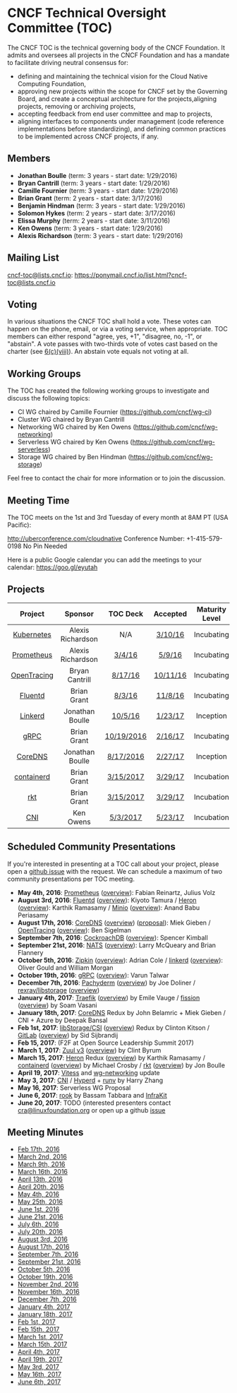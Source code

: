 # CNCF Technical Oversight Committee (TOC)

The CNCF TOC is the technical governing body of the CNCF Foundation. It admits and oversees all projects in the CNCF Foundation and has a mandate to facilitate driving neutral consensus for:
* defining and maintaining the technical vision for the Cloud Native Computing Foundation,
* approving new projects within the scope for CNCF set by the Governing Board, and create a conceptual architecture for the projects,aligning projects, removing or archiving projects,
* accepting feedback from end user committee and map to projects,
* aligning interfaces to components under management (code reference implementations before standardizing), and defining common practices to be implemented across CNCF projects, if any.

## Members

* **Jonathan Boulle** (term: 3 years - start date: 1/29/2016)
* **Bryan Cantrill** (term: 3 years - start date: 1/29/2016)
* **Camille Fournier** (term: 3 years - start date: 1/29/2016)
* **Brian Grant** (term: 2 years - start date: 3/17/2016)
* **Benjamin Hindman** (term: 3 years - start date: 1/29/2016)
* **Solomon Hykes** (term: 2 years - start date: 3/17/2016)
* **Elissa Murphy** (term: 2 years - start date: 3/11/2016)
* **Ken Owens** (term: 3 years - start date: 1/29/2016)
* **Alexis Richardson** (term: 3 years - start date: 1/29/2016)

## Mailing List

cncf-toc@lists.cncf.io: https://ponymail.cncf.io/list.html?cncf-toc@lists.cncf.io

## Voting

In various situations the CNCF TOC shall hold a vote. These votes can happen on the phone, email, or via a voting service, when appropriate. TOC members can either respond "agree, yes, +1", "disagree, no, -1", or "abstain". A vote passes with two-thirds vote of votes cast based on the charter (see [6(c)(viii)](https://www.cncf.io/about/charter)). An abstain vote equals not voting at all.

## Working Groups

The TOC has created the following working groups to investigate and discuss the following topics:

* CI WG chaired by Camille Fournier (https://github.com/cncf/wg-ci)
* Cluster WG chaired by Bryan Cantrill
* Networking WG chaired by Ken Owens (https://github.com/cncf/wg-networking)
* Serverless WG chaired by Ken Owens (https://github.com/cncf/wg-serverless)
* Storage WG chaired by Ben Hindman (https://github.com/cncf/wg-storage)

Feel free to contact the chair for more information or to join the discussion.

## Meeting Time

The TOC meets on the 1st and 3rd Tuesday of every month at 8AM PT (USA Pacific):

http://uberconference.com/cloudnative 
Conference Number: +1-415-579-0198 No Pin Needed

Here is a public Google calendar you can add the meetings to your calendar: https://goo.gl/eyutah

## Projects

**Project**|**Sponsor**|**TOC Deck**|**Accepted**|**Maturity Level**
:-----:|:-----:|:-----:|:-----:|:-----:
[Kubernetes](https://kubernetes.io/)|Alexis Richardson|N/A|[3/10/16](https://cncf.io/news/news/2015/07/techcrunch-kubernetes-hits-10-google-donates-technology-newly-formed-cloud-native)|Incubating
[Prometheus](https://prometheus.io/)|Alexis Richardson|[3/4/16](https://docs.google.com/presentation/d/1GtVX-ppI95LhrijprGENsrpq78-I1ttcSWLzMVk5d8M/edit?usp=sharing)|[5/9/16](https://cncf.io/news/announcement/2016/05/cloud-native-computing-foundation-accepts-prometheus-second-hosted-project)|Incubating
[OpenTracing](http://opentracing.io/)|Bryan Cantrill|[8/17/16](https://docs.google.com/presentation/d/1kQkmJtT0bjSRvUTP5YFTKaXSfIM3aL7zxja_KtZtbgw/edit#slide=id.g15fc45ec1a_0_165)|[10/11/16](https://cncf.io/news/blogs/2016/10/opentracing-joins-cloud-native-computing-foundation)|Incubating
[Fluentd](http://www.fluentd.org/)|Brian Grant|[8/3/16](https://docs.google.com/presentation/d/1S79MNv3E2aG8nuZJFJ0XMSumf7jnKozN3vdrivCH77U/edit?usp=sharing)|[11/8/16](https://www.cncf.io/blog/2016/12/08/fluentd-cloud-native-logging)|Incubating
[Linkerd](https://linkerd.io/)|Jonathan Boulle|[10/5/16](https://docs.google.com/presentation/d/19aamsOR__zGFNNFCmid2TjaJwEqNOXmHRa34EQwf3sA/edit#slide=id.g181e6fdb33_0_0)|[1/23/17](https://www.cncf.io/blog/2017/01/23/linkerd-project-joins-cloud-native-computing-foundation)|Inception
[gRPC](http://www.grpc.io/)|Brian Grant|[10/19/2016](https://docs.google.com/presentation/d/16mNYaqgd7BaV50OnbcuQ1zRHpWoUKhL3XHvCJwEm8CE/edit#slide=id.g185c09339a_23_106)|[2/16/17](https://www.cncf.io/blog/2017/03/01/cloud-native-computing-foundation-host-grpc-google)|Incubating
[CoreDNS](https://coredns.io/)|Jonathan Boulle|[8/17/2016](https://docs.google.com/presentation/d/1LPvM44Pi7gletiDs40P7XmTKJLez5nz88ObYCHrHal8/edit?usp=sharing)|[2/27/17](https://www.cncf.io/blog/2017/03/02/cloud-native-computing-foundation-becomes-steward-service-naming-discovery-project-coredns)|Inception
[containerd](https://containerd.io/)|Brian Grant|[3/15/2017](https://docs.google.com/presentation/d/1qmGsmARyMhRLwbFWG7LXJSsDHm45nqZ_QtBv5SnQL54/edit?usp=sharing)|[3/29/17](https://www.cncf.io/announcement/2017/03/29/containerd-joins-cloud-native-computing-foundation/)|Incubation
[rkt](http://rkt.io)|Brian Grant|[3/15/2017](https://docs.google.com/presentation/d/1KzA58_Zz30mKKzeLuSvXLh63aIC75KRdAOTw4PJ_10g/edit?usp=sharing)|[3/29/17](https://www.cncf.io/announcement/2017/03/29/cloud-native-computing-foundation-becomes-home-pod-native-container-engine-project-rkt/)|Incubation
[CNI](https://github.com/containernetworking/cni)|Ken Owens|[5/3/2017](https://docs.google.com/presentation/d/1flQXWp1NQg_FdiLQ0MzKw5QACIwR1i939a-FD74imxk/edit#slide=id.g217fd51990_0_140)|[5/23/17](https://www.cncf.io/blog/2017/05/23/cncf-hosts-container-networking-interface-cni/)|Incubation

## Scheduled Community Presentations

If you're interested in presenting at a TOC call about your project, please open a [github issue](https://github.com/cncf/toc/issues) with the request. We can schedule a maximum of two community presentations per TOC meeting.

* **May 4th, 2016**: [Prometheus](https://prometheus.io/) ([overview](https://docs.google.com/presentation/d/1GtVX-ppI95LhrijprGENsrpq78-I1ttcSWLzMVk5d8M/edit?usp=sharing)): Fabian Reinartz, Julius Volz
* **August 3rd, 2016**: [Fluentd](http://www.fluentd.org/) ([overview](https://docs.google.com/presentation/d/1S79MNv3E2aG8nuZJFJ0XMSumf7jnKozN3vdrivCH77U/edit?usp=sharing)): Kiyoto Tamura / [Heron](https://github.com/twitter/heron) ([overview](https://docs.google.com/presentation/d/1pKwNO2V3VScjD1JxJ0gEgFTwAOccJgaJxHWgwcyczec/edit?usp=sharing)): Karthik Ramasamy / [Minio](https://minio.io/) ([overview](https://docs.google.com/presentation/d/1DGm_Zwq7qYHaXm6ZH26RAQeyBAKF1FOCLlEZQNTMJYE/edit?usp=sharing)): Anand Babu Periasamy
* **August 17th, 2016**: [CoreDNS](https://github.com/miekg/coredns) ([overview](https://docs.google.com/presentation/d/1LPvM44Pi7gletiDs40P7XmTKJLez5nz88ObYCHrHal8/edit?usp=sharing)) ([proposal](https://docs.google.com/document/d/1Wt9nrD6siNe7oMmvJbEHf6Ns2-bbmgdinxX_mX0K2D0/edit?usp=sharing)): Miek Gieben / [OpenTracing](http://opentracing.io/) ([overview](https://docs.google.com/presentation/d/1kQkmJtT0bjSRvUTP5YFTKaXSfIM3aL7zxja_KtZtbgw/edit#slide=id.g15fc45ec1a_0_165)): Ben Sigelman
* **September 7th, 2016**: [CockroachDB](https://github.com/cockroachdb/cockroach) ([overview](https://docs.google.com/presentation/d/1_kmax5ESAIjtuRZGl8nF6k1W3qlLgZsq2T8qzHYC6o0/edit?usp=sharing)): Spencer Kimball 
* **September 21st, 2016**: [NATS](http://nats.io/) ([overview](https://docs.google.com/presentation/d/1LZtbV7xArLi3b1C3eh4ZlipyhPEk9iMS6YVzvLOmbpc/edit?usp=sharing)): Larry McQueary and Brian Flannery
* **October 5th, 2016**: [Zipkin](https://github.com/openzipkin/zipkin) ([overview](https://docs.google.com/presentation/d/1w3WVP_rgmxDjLCEC2JInFz1tsqRP61EHfMswbApZXKw/edit#slide=id.g181ddbc52d_0_0)): Adrian Cole / [linkerd](https://linkerd.io/) ([overview](https://docs.google.com/presentation/d/19aamsOR__zGFNNFCmid2TjaJwEqNOXmHRa34EQwf3sA/edit#slide=id.g181e6fdb33_0_0)): Oliver Gould and William Morgan
* **October 19th, 2016**: [gRPC](http://www.grpc.io/) ([overview](https://docs.google.com/presentation/d/16mNYaqgd7BaV50OnbcuQ1zRHpWoUKhL3XHvCJwEm8CE/edit#slide=id.g185c09339a_23_106)): Varun Talwar
* **December 7th, 2016**: [Pachyderm](http://www.pachyderm.io/) ([overview](https://docs.google.com/presentation/d/1sy4CAdiBEu_kTV3kKFwd78JekhhdSbXaY3sthOfjKS4/edit?usp=sharing)) by Joe Doliner / [rexray/libstorage](https://github.com/codedellemc/rexray) ([overview](https://docs.google.com/presentation/d/1w_X7Qao1SCw8Nggl2B-qKk7z7OJpv0Z90B_YFR5jWts/edit?usp=sharing))
* **January 4th, 2017**: [Traefik](https://traefik.io/) ([overview](https://docs.google.com/presentation/d/1mKnzRz4ekDcyRPYNDxceSr_psF5Txv-cRLSDiRAlmuE/edit?usp=sharing)) by Emile Vauge / [fission](https://github.com/platform9/fission) ([overview](https://docs.google.com/presentation/d/1MmMOJT4Y2YJWLfJiDNMmqMGyZLg5569YVbJ690ReQO0/edit?usp=sharing)) by Soam Vasani
* **January 18th, 2017**: [CoreDNS](https://github.com/miekg/coredns) Redux by John Belamric + Miek Gieben / CNI + Azure by Deepak Bansal
* **Feb 1st, 2017**: [libStorage/CSI](https://github.com/codedellemc/libstorage) ([overview](https://docs.google.com/presentation/d/1melD0o1hv-DxmB8J6Kzx31Zy4n6X3jBdxPWVb5Ox6hM/edit?usp=sharing)) Redux by Clinton Kitson / [GitLab](https://gitlab.com/groups/gitlab-org) ([overview](https://docs.google.com/presentation/d/1I2YF_oHd6kXmh2hDO_tsAgrlpAdyk3RWvKQmaB8Nu9M/edit?usp=sharing)) by Sid Sijbrandij
* **Feb 15, 2017**: (F2F at Open Source Leadership Summit 2017)
* **March 1, 2017**: [Zuul v3](https://github.com/openstack-infra/zuul) ([overview](https://docs.google.com/presentation/d/1xNPAaJfkLqKU4Z5v1Tw-HNte1TAOGIm5J52IqnEF0l8/edit#slide=id.gd5ae4e962_2_136)) by Clint Byrum
* **March 15, 2017**: [Heron](https://github.com/twitter/heron) Redux ([overview](https://docs.google.com/presentation/d/10sxu-N_E4zFjG17i3u6-5O7-Rto8-WYc2QNCZrnC9bo/edit?usp=sharing)) by Karthik Ramasamy / [containerd](https://github.com/docker/containerd) ([overview](https://docs.google.com/presentation/d/1qmGsmARyMhRLwbFWG7LXJSsDHm45nqZ_QtBv5SnQL54/edit?usp=sharing)) by Michael Crosby / [rkt](https://github.com/coreos/rkt) ([overview](https://docs.google.com/presentation/d/1KzA58_Zz30mKKzeLuSvXLh63aIC75KRdAOTw4PJ_10g/edit?usp=sharing)) by Jon Boulle
* **April 19, 2017**: [Vitess](https://github.com/youtube/vitess) and [wg-networking](https://github.com/cncf/wg-networking) update
* **May 3, 2017**: [CNI](https://github.com/containernetworking/cni) / [Hyperd](https://github.com/hyperhq/hyperd) + [runv](https://github.com/hyperhq/runv) by Harry Zhang
* **May 16, 2017**: Serverless WG Proposal
* **June 6, 2017**: [rook](https://github.com/rook/rook) by Bassam Tabbara and [InfraKit](https://github.com/docker/infrakit)
* **June 20, 2017**: TODO (interested presenters contact cra@linuxfoundation.org or open up a github [issue](https://github.com/cncf/toc/issues)


## Meeting Minutes

* [Feb 17th, 2016](https://docs.google.com/presentation/d/1uPV3xZihh5tB1c5OuCOBlNoFrM59XY1A2572oTwF8tA/edit?ts=56be1994#slide=id.gd6438e42c_4_116)
* [March 2nd, 2016](https://docs.google.com/presentation/d/1l-Sbw0nyaPUS1SmUsTZjzLyl0HcVSdosD2P_vFqHgZM/edit?ts=56d49093#slide=id.g11adb63271_0_0)
* [March 9th, 2016](https://docs.google.com/presentation/d/1Rfk35Zw1-ZvdSYLoCgiR6OqqQsB8Vt4CwTJ41LMw7kk/edit)
* [March 16th, 2016](https://docs.google.com/presentation/d/146tpCKBVtV-V93YvkcHdXZQ4asNYhashBS0_-2hfjtI/edit#slide=id.g10d22b4d73_16_10)
* [April 13th, 2016](https://docs.google.com/presentation/d/1LvMHQn2MYapjMrjNHw6tWbxOnYFNrqvigZfVt1YkTFU/edit#slide=id.gd5ae4e962_2_136)
* [April 20th, 2016](https://docs.google.com/presentation/d/1LvMHQn2MYapjMrjNHw6tWbxOnYFNrqvigZfVt1YkTFU/edit#slide=id.gd5ae4e962_2_136)
* [May 4th, 2016](https://docs.google.com/presentation/d/11jk9t_oRovx0fNoRnGInVeNn3PsaOKIb5K_c704Zwhs/edit?usp=sharing)
* [May 25th, 2016](https://docs.google.com/presentation/d/1q_N23ucJ460D20vW7QHZCvjUxsfrmDxShjd9LYVJVH4/edit#slide=id.g118c2199ab_0_44)
* [June 1st, 2016](https://docs.google.com/presentation/d/1YOZuqgVLxiLsyVdFROk3pEuA6rPJy8dziOo4hIy6lHM/edit#slide=id.gd5ae4e962_2_136)
* [June 21st, 2016](https://docs.google.com/presentation/d/1VJi3mXaYJgDICC7PIMaJnsJgY5LXwO56JZi8u1huOdc/edit?usp=sharing)
* [July 6th, 2016](https://docs.google.com/presentation/d/16oNakrb9tz8ND3K3WTkW4nEqM-CJOlLTnP2z6rVAVog/edit?usp=sharing)
* [July 20th, 2016](https://docs.google.com/presentation/d/1h8HFOAVLrJTvjUPP6ZHG2SzVKsTaMLvbiqjzUj4vml8/edit?usp=sharing)
* [August 3rd, 2016](https://docs.google.com/presentation/d/1ZZFn7EfySQuAFBOH_EWGKifzXTWSSqpnFNuJLAXVBmk/edit#slide=id.g1424cc439e_3_0)
* [August 17th, 2016](https://docs.google.com/presentation/d/1MkxZkzuYeMBGxQ4jUg4xQSE4uA3HNim8jPdelHEGrgo/edit#slide=id.g7460a6112_0_0)
* [September 7th, 2016](https://docs.google.com/presentation/d/1PF_01_EKApXnq_jmtQw1h-axx_MonBvprD1LlZHm5Q8/edit?ts=57d00b46#slide=id.gd5ae4e962_2_136)
* [September 21st, 2016](https://docs.google.com/presentation/d/1T29kNMvfNPNUX-MWjld08c---1Yi2PH8YvXPs8ez5wg/edit?usp=sharing)
* [October 5th, 2016](https://docs.google.com/presentation/d/17UEN7nz-BVSkzrdWqM2-DDMxrPzheZotTLJgbzzMk1k/edit?usp=sharing)
* [October 19th, 2016](https://docs.google.com/presentation/d/1xbMsdJdLZzokm8Lf4-S4lr5HauOWOs46V9XSbh011ig/edit?usp=sharing)
* [November 2nd, 2016](https://docs.google.com/presentation/d/1QVF84vF1wo3NiA5VtreaHy5EyLOY4pG1DQdiM2Exb_w/edit#slide=id.gd5ae4e962_2_136)
* [November 16th, 2016](https://docs.google.com/presentation/d/124ouW9yzJHukNbYa1-orQP2O0EjQHQmiU7yGHw0FkRY/edit?usp=sharing)
* [December 7th, 2016](https://docs.google.com/presentation/d/1pArH2wd0O065ueHEbUofJ0Ng0i3XWtyHXL7KioFfoZI/edit?usp=sharing)
* [January 4th, 2017](https://docs.google.com/presentation/d/1zKkgzqO6M2JfGBgXvyyBpQph3Xu_GtpnT7MDdeXGvZE/edit?usp=sharing)
* [January 18th, 2017](https://docs.google.com/presentation/d/1qGm2saBcDsfc7uGPlvgRV1Sur6whclqVGGb6T8AfmeU/edit#slide=id.gd5ae4e962_2_136)
* [Feb 1st, 2017](https://docs.google.com/presentation/d/13hNfPU8zGwKv9X5VnbG6mxD_xf10kAVNhOXqmJFcwkk/edit#slide=id.gd5ae4e962_2_136)
* [Feb 15th, 2017](https://docs.google.com/presentation/d/1vdEY_ynoID5sSmXMDppuqtMi1_Wvx0MvCkgUsryiTJ8/edit?usp=sharing)
* [March 1st, 2017](https://docs.google.com/presentation/d/1fOrZNcQpm8C1CghcK8bowyEWrIidrBL4lMi9OByNr6g/edit?usp=sharing)
* [March 15th, 2017](https://docs.google.com/presentation/d/1ZazSXwYWp_DVNjOArbvtSKj0qwtP16z0NgtmtiH4Nt8/edit?usp=sharing)
* [April 4th, 2017](https://docs.google.com/presentation/d/1EbZEvW7zlXS7DhNnL2GkWN8H5P3uz5DvBSXMcE4sE7U/edit#slide=id.gd5ae4e962_2_136)
* [April 19th, 2017](https://docs.google.com/presentation/d/1hvTin7ui_p_klCM9F88vBoFU_5K4Ax6KlnYIZR5jAgs/edit?usp=sharing)
* [May 3rd, 2017](https://docs.google.com/presentation/d/1flQXWp1NQg_FdiLQ0MzKw5QACIwR1i939a-FD74imxk/edit#slide=id.g217fd51990_0_140)
* [May 16th, 2017](https://docs.google.com/presentation/d/1SHfBDI3YeyCTJ3ZrGoc0S4EmfHsUVW2jMmXmcYQe96E/edit?usp=sharing)
* [June 6th, 2017](https://docs.google.com/presentation/d/1Lzy94UNzdSXkqZCvrwjkcChKpU8u2waDqGx_Sjy5eJ8/edit?usp=sharing)

